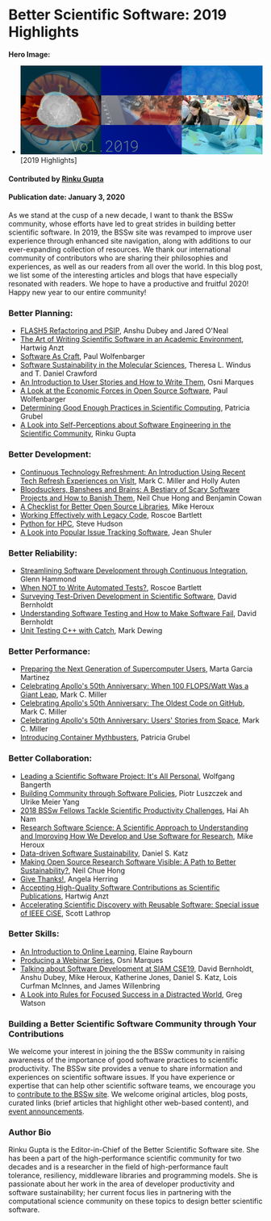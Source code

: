 # Better Scientific Software: 2019 Highlights

**Hero Image:**
- <img src="../../images/Blog_0120_Mantage.png" />[2019 Highlights]

#### Contributed by [Rinku Gupta](https://github.com/rinkug "Rinku Gupta GitHub Profile")

#### Publication date: January 3, 2020

As we stand at the cusp of a new decade, I want to thank the BSSw community, whose efforts have led to great strides in  building better scientific software. In 2019, the BSSw site was revamped to improve user experience through enhanced site navigation, along with additions to our ever-expanding collection of resources. We thank our international community of contributors who are sharing their philosophies and experiences, as well as our readers from all over the world. In this blog post, we list some of the interesting articles and blogs that have especially resonated with readers. We hope to have a productive and fruitful 2020! Happy new year to our entire community!

### Better Planning:
- [FLASH5 Refactoring and PSIP](https://bssw.io/blog_posts/flash5-refactoring-and-psip), Anshu Dubey and Jared  O'Neal
- [The Art of Writing Scientific Software in an Academic Environment](https://bssw.io/blog_posts/the-art-of-writing-scientific-software-in-an-academic-environment), Hartwig Anzt
- [Software As Craft](https://bssw.io/blog_posts/software-as-craft), Paul Wolfenbarger
- [Software Sustainability in the Molecular Sciences](https://bssw.io/blog_posts/software-sustainability-in-the-molecular-sciences), Theresa L. Windus and T. Daniel Crawford 
- [An Introduction to User Stories and How to Write Them](https://bssw.io/items/an-introduction-to-user-stories-and-how-to-write-them), Osni Marques
- [A Look at the Economic Forces in Open Source Software](https://bssw.io/items/a-look-at-the-economic-forces-in-open-source-software), Paul Wolfenbarger
- [Determining Good Enough Practices in Scientific Computing](https://bssw.io/items/determining-good-enough-practices-in-scientific-computing), Patricia Grubel
- [A Look into Self-Perceptions about Software Engineering in the Scientific Community](https://bssw.io/items/a-look-into-self-perceptions-about-software-engineering-in-the-scientific-community), Rinku Gupta

### Better Development:
- [Continuous Technology Refreshment: An Introduction Using Recent Tech Refresh Experiences on VisIt](https://bssw.io/blog_posts/continuous-technology-refreshment-an-introduction-using-recent-tech-refresh-experiences-on-visit), Mark C. Miller and Holly Auten
- [Bloodsuckers, Banshees and Brains: A Bestiary of Scary Software Projects and How to Banish Them](https://bssw.io/blog_posts/bloodsuckers-banshees-and-brains-a-bestiary-of-scary-software-projects-and-how-to-banish-them), Neil Chue Hong and Benjamin Cowan
- [A Checklist for Better Open Source Libraries](https://bssw.io/items/a-checklist-for-better-open-source-libraries), Mike Heroux
- [Working Effectively with Legacy Code](https://bssw.io/items/working-effectively-with-legacy-code/), Roscoe Bartlett
- [Python for HPC](https://bssw.io/items/python-for-hpc), Steve Hudson
- [A Look into Popular Issue Tracking Software](https://bssw.io/items/a-look-into-popular-issue-tracking-software), Jean Shuler

### Better Reliability:
- [Streamlining Software Development through Continuous Integration](https://bssw.io/blog_posts/streamlining-software-development-through-continuous-integration), Glenn Hammond
- [When NOT to Write Automated Tests?](https://bssw.io/blog_posts/when-not-to-write-automated-tests), Roscoe Bartlett
- [Surveying Test-Driven Development in Scientific Software](https://bssw.io/items/surveying-test-driven-development-in-scientific-software), David Bernholdt
- [Understanding Software Testing and How to Make Software Fail](https://bssw.io/items/understanding-software-testing-and-how-to-make-software-fail), David Bernholdt
- [Unit Testing C++ with Catch](https://bssw.io/items/unit-testing-c-with-catch/), Mark Dewing

### Better Performance:
- [Preparing the Next Generation of Supercomputer Users](https://bssw.io/blog_posts/preparing-the-next-generation-of-supercomputer-users), Marta Garcia Martinez
- [Celebrating Apollo's 50th Anniversary: When 100 FLOPS/Watt Was a Giant Leap](https://bssw.io/blog_posts/celebrating-apollo-s-50th-anniversary-when-100-flops-watt-was-a-giant-leap), Mark C. Miller
- [Celebrating Apollo's 50th Anniversary: The Oldest Code on GitHub](https://bssw.io/blog_posts/celebrating-apollo-s-50th-anniversary-the-oldest-code-on-github),  Mark C. Miller
- [Celebrating Apollo's 50th Anniversary: Users' Stories from Space](https://bssw.io/blog_posts/celebrating-apollo-s-50th-anniversary-users-stories-from-space),  Mark C. Miller
- [Introducing Container Mythbusters](https://bssw.io/items/introducing-container-mythbusters), Patricia Grubel

### Better Collaboration:
- [Leading a Scientific Software Project: It's All Personal](https://bssw.io/blog_posts/leading-a-scientific-software-project-it-s-all-personal), Wolfgang Bangerth
- [Building Community through Software Policies](https://bssw.io/blog_posts/building-community-through-software-policies), Piotr Luszczek and Ulrike Meier Yang 
- [2018 BSSw Fellows Tackle Scientific Productivity Challenges](https://bssw.io/blog_posts/2018-bssw-fellows-tackle-scientific-productivity-challenges), Hai Ah Nam
- [Research Software Science: A Scientific Approach to Understanding and Improving How We Develop and Use Software for Research](https://bssw.io/blog_posts/research-software-science-a-scientific-approach-to-understanding-and-improving-how-we-develop-and-use-software-for-research), Mike Heroux
- [Data-driven Software Sustainability](https://bssw.io/blog_posts/data-driven-software-sustainability), Daniel S. Katz
- [Making Open Source Research Software Visible: A Path to Better Sustainability?](https://bssw.io/blog_posts/making-open-source-research-software-visible-a-path-to-better-sustainability), Neil Chue Hong
- [Give Thanks!](https://bssw.io/blog_posts/give-thanks), Angela Herring
- [Accepting High-Quality Software Contributions as Scientific Publications](https://bssw.io/blog_posts/accepting-high-quality-software-contributions-as-scientific-publications), Hartwig Anzt
- [Accelerating Scientific Discovery with Reusable Software: Special issue of IEEE CiSE](https://bssw.io/blog_posts/accelerating-scientific-discovery-with-reusable-software-special-issue-of-ieee-cise), Scott Lathrop

### Better Skills:
- [An Introduction to Online Learning](https://bssw.io/items/an-introduction-to-online-learning), Elaine Raybourn
- [Producing a Webinar Series](https://bssw.io/items/producing-a-webinar-series), Osni Marques
- [Talking about Software Development at SIAM CSE19](https://bssw.io/blog_posts/talking-about-software-development-at-siam-cse19), David Bernholdt, Anshu Dubey, Mike Heroux, Katherine Jones, Daniel S. Katz, Lois Curfman McInnes, and James Willenbring
- [A Look into Rules for Focused Success in a Distracted World](https://bssw.io/items/a-look-into-rules-for-focused-success-in-a-distracted-world), Greg Watson

### Building a Better Scientific Software Community through Your Contributions

We welcome your interest in joining the the BSSw community in raising awareness of the importance of good software practices to scientific productivity.  The BSSw site provides a venue to share information and experiences on scientific software issues.   If you have experience or expertise that can help other scientific software teams, we encourage you to [contribute to the BSSw site](https://bssw.io/pages/what-to-contribute-content-for-better-scientific-software).  We welcome original articles, blog posts, curated links (brief articles that highlight other web-based content), and [event announcements](https://bssw.io/events).

### Author Bio
Rinku Gupta is the Editor-in-Chief of the Better Scientific Software site. She has been a part of the high-performance scientific community for two decades and is a researcher in the field of high-performance fault tolerance, resiliency, middleware libraries and programming models. She is passionate about her work in the area of developer productivity and software sustainability; her current focus lies in partnering with the computational science community on these topics to design better scientific software.

<!---
Publish: yes
Track: community
RSS Update: 2020-01-03
Categories: collaboration
Topics: projects and organizations
Tags: bssw-article
Level: 2
Prerequisites: default
Aggregate: none
--->

